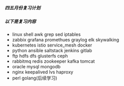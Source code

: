 ##### 四五月份复习计划

##### 以下是复习内容

* linux shell awk grep sed  iptables 
* zabbix  grafana promethues graylog elk skywalking
* kubernetes istio service_mesh docker
* python ansible saltstack jenkins gitlab
* ftp hdfs dfs glusterfs ceph
* rabbitmq redis  zookeeper kafka tomcat
* oracle mysql mongodb
* nginx keepalived lvs haproxy
* perl golang(后续学习)